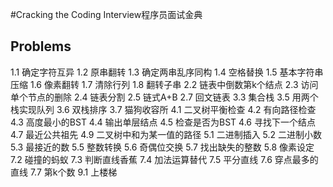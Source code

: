 #Cracking the Coding Interview程序员面试金典
## Problems
1.1 确定字符互异
1.2 原串翻转
1.3 确定两串乱序同构
1.4 空格替换
1.5 基本字符串压缩
1.6 像素翻转 
1.7 清除行列
1.8 翻转子串
2.2 链表中倒数第k个结点
2.3 访问单个节点的删除
2.4 链表分割
2.5 链式A+B
2.7 回文链表
3.3 集合栈
3.5 用两个栈实现队列
3.6 双栈排序
3.7 猫狗收容所
4.1 二叉树平衡检查 
4.2 有向路径检查
4.3 高度最小的BST
4.4 输出单层结点
4.5 检查是否为BST
4.6 寻找下一个结点
4.7 最近公共祖先
4.9 二叉树中和为某一值的路径
5.1 二进制插入
5.2 二进制小数
5.3 最接近的数
5.5 整数转换
5.6 奇偶位交换
5.7 找出缺失的整数
5.8 像素设定
7.2 碰撞的蚂蚁
7.3 判断直线香蕉
7.4 加法运算替代
7.5 平分直线
7.6 穿点最多的直线
7.7 第k个数
9.1 上楼梯

